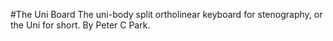 #The Uni Board
The uni-body split ortholinear keyboard for stenography, or the Uni for short. By Peter C Park.
